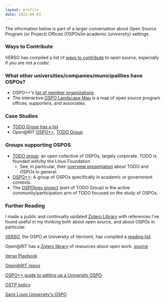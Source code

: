```yaml
---
layout: profile
date: 2022-09-03
---
```


The information below is part of a larger conversation about Open Source Program (or Project) Offices (OSPOs)in academic (university) settings.  


<!-- NEXT TASK:
https://ospoplusplus.org/resource/

take these, and grab the objectives and put them into a table or sheet or something so that they can be compared across each other. -->


### Ways to Contribute
VERSO has compiled a list of [ways to contribute](https://verso.w3.uvm.edu/start-contributing/) to open source, especially if you are not a coder.

### What other universities/companies/municipalities have OSPOs?
- OSPO++'s [list of member organizations](https://ospoplusplus.org/about/members/) 
- The interactive [OSPO Landscape Map](https://landscape.todogroup.org/card-mode?category=ospo-adopter&grouping=category) is a map of open source program offices, supporters, and associates. 


### Case Studies
- [TODO Group has a list](https://todogroup.org/guides/#ospo-case-studies)
- Open@RIT [OSPO++](https://ospoplusplus.org/resource/open-rit/),  [TODO Group](https://todogroup.org/guides/casestudies/rit/)


### Groups supporting OSPOS
- [TODO group](https://todogroup.org): an open collective of OSPOs, largely corporate.  TODO is founded with/by the Linux Foundation 
    - See, in particular, their [overview presentation](https://docs.google.com/presentation/d/1p4dhx0Dg8fZDO8yzp7nWC2r5WHyVH-jjSQM59lkKLdo/edit#slide=id.g196bab9accf_1_1268) about TODO and OSPOs in general. 
- [OSPO++](https://ospoplusplus.org/): A group of OSPOs specifically in academic or government contexts. 
- The [OSPOlogy project](https://github.com/todogroup/ospology) (part of TODO Group) is the active community/participation arm of TODO focused on the study of OSPOs.

### Further Reading
I made a public and continually updated [Zotero Library](https://www.zotero.org/groups/5062427/ospos/library) with references I've found useful in my thinking both about open source, and about OSPOs in particular.

[VERSO](https://verso.w3.uvm.edu/), the OSPO at University of Vermont, has compiled a [reading list](https://verso.w3.uvm.edu/reading-list/). 

Open@RIT has a [Zotero library](https://www.zotero.org/groups/2725709/rit_open_work_resources/library) of resources about open work. [source](https://todogroup.org/guides/casestudies/rit/)

[Verso Playbook](https://verso.w3.uvm.edu/verso-playbook/)

[Open@RIT repos](https://opensource.ieee.org/rit)

[OSPO++ guide to setting up a University OSPO](https://ospoplusplus.org/images/resource/Guide-To-Set-Up-A-University-Open-Source-Programs-Office.pdf)

[OSTP policy](https://www.whitehouse.gov/ostp/news-updates/2023/01/11/fact-sheet-biden-harris-administration-announces-new-actions-to-advance-open-and-equitable-research/)


[Saint Louis University's OSPO](https://oss-slu.github.io/)